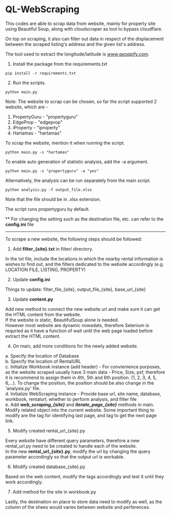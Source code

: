 # QL-WebScraping
This codes are able to scrap data from website, mainly for property site using Beautiful Soup, along with cloudscraper as tool to bypass cloudflare.

On top on scraping, it also can filter out data in respect of the displacement between the scraped listing's address and the given list's address.

The tool used to extract the longitude/latitude is *www.geoapify.com*.

1. Install the package from the requirements.txt

```
pip install -r requirements.txt
```

2. Run the scripts.

```
python main.py
```

Note: The website to scrap can be chosen, so far the script supported 2 website, which are - 
1. PropertyGuru - "propertyguru"
2. EdgeProp - "edgeprop"
3. iProperty - "iproperty"
4. Hartamas - "hartamas"

To scrap the website, mention it when running the script.

```
python main.py -s "hartamas"
```

To enable auto generation of statistic analysis, add the -a argument.

```
python main.py -s "propertyguru" -a "yes"
```
Alternatively, the analysis can be run separately from the main script.
```
python analysis.py -f output_file.xlsx
```
Note that the file should be in .xlsx extension.

The script runs propertyguru by default.

** For changing the setting such as the destination file, etc. can refer to the **config.ini** file


------------------------------------------------------------------------------------------------

To scrape a new website, the following steps should be followed:

1. Add **filter_{site}.txt** in filter/ directory.

In the txt file, include the locations in which the nearby rental information is wishes to find out, and the filters dedicated to the website accordingly (e.g. LOCATION FILE, LISTING, PROPERTY)<br>

2. Update **config.ini** 

Things to update: filter_file_{site}, output_file_{site}, base_url_{site}<br>

3. Update **content.py**

Add new method to connect the new website url and make sure it can get the HTML content from the website.<br>
If the website is static, BeautifulSoup alone is needed.<br>
However most website are dynamic nowadats, therefore Selenium is requried as it have a function of wait until the web page loaded before extract the HTML content.<br>

4. On main, add more conditions for the newly added website.

a. Specify the location of Database<br>
b. Specify the location of RentalURL<br>
c. Initialize Workbook instance (add header) - For convienience purposes, as the website scraped usually have 3 main data - Price, Size, psf, therefore it is recommend to assign them in 4th, 5th and 6th position. (1, 2, 3, 4, 5, 6,...). To change the position, the position should be also change in the 'analysis.py' file.<br>
d. Initialize WebScraping instance - Provide base url, site name, database, workbook, rentalurl, whether to perform analysis, and filter file<br>
e. Add ***web_scraping_{site}*** and ***iterate_page_{site}*** methods in main. Modify related object into the current website. Some important thing to modify are the tag for identifying last page, and tag to get the next page link.<br>

5. Modify created rental_url_{site}.py

Every website have different query parameters, therefore a new rental_url.py need to be created to handle each of the website.<br>
In the new **rental_url_{site}.py**, modify the url by changing the query parameter accordingly so that the output url is workable.<br>

6. Modify created database_{site}.py

Based on the web content, modify the tags accordingly and test it until they work accordingly.<br>

7. Add method for the site in workbook.py

Lastly, the destination on place to store data need to modify as well, as the column of the shees would varies between website and perferences. <br>